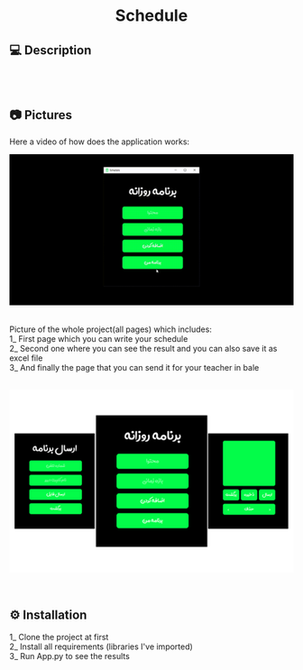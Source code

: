 <h1 align="center">
    Schedule
</h1>

## 💻 Description<br>

<br>
<br>

## 📷 Pictures<br>
Here a video of how does the application works:
<br>
<p align="center">
    <img src="https://github.com/AryaAshouri/Schedule/blob/master/Sources/Video.gif">
</p>
<br>
Picture of the whole project(all pages) which includes:<br>
1_ First page which you can write your schedule<br>
2_ Second one where you can see the result and you can also save it as excel file<br>
3_ And finally the page that you can send it for your teacher in bale<br>
<br>
<p align="center">
    <img src="https://github.com/AryaAshouri/Schedule/blob/master/Sources/Final.png">
</p>
<br>

## ⚙️ Installation<br>
1_ Clone the project at first<br>
2_ Install all requirements (libraries I've imported)<br>
3_ Run App.py to see the results<br>
<br>
